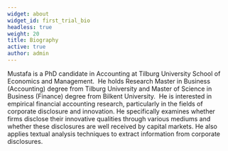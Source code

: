 ```yaml
---
widget: about
widget_id: first_trial_bio
headless: true
weight: 20
title: Biography
active: true
author: admin
---
```

<!--StartFragment-->

Mustafa is a PhD candidate in Accounting at Tilburg University School of Economics and Management.  He holds Research Master in Business (Accounting) degree from Tilburg University and Master of Science in Business (Finance) degree from Bilkent University.  He is interested in empirical financial accounting research, particularly in the fields of corporate disclosure and innovation. He specifically examines whether firms disclose their innovative qualities through various mediums and whether these disclosures are well received by capital markets. He also applies textual analysis techniques to extract information from corporate disclosures.  



<!--EndFragment-->